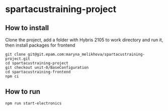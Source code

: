 # spartacustraining-project

## How to install

Clone the project, add a folder with Hybris 2105 to work directory and run it, then install packages for frontend

```
git clone git@git.epam.com:maryna_melikhova/spartacustraining-project.git
cd spartacustraining-project
git checkout unit-0/BaseConfiguration
cd spartacustraining-frontend
npm ci
```

## How to run

```
npm run start-electronics
```
